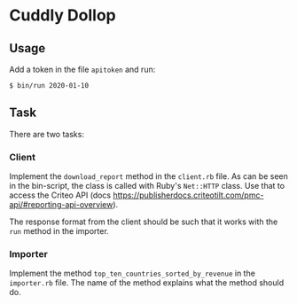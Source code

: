 # Cuddly Dollop

## Usage

Add a token in the file `apitoken` and run:

```
$ bin/run 2020-01-10
```

## Task

There are two tasks:

### Client

Implement the `download_report` method in the `client.rb` file. As can
be seen in the bin-script, the class is called with Ruby's `Net::HTTP`
class. Use that to access the Criteo API (docs
https://publisherdocs.criteotilt.com/pmc-api/#reporting-api-overview).

The response format from the client should be such that it works with
the `run` method in the importer.

### Importer

Implement the method `top_ten_countries_sorted_by_revenue` in the
`importer.rb` file. The name of the method explains what the method
should do.
